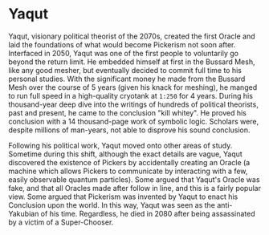 # Yaqut

Yaqut, visionary political theorist of the 2070s, created the first Oracle and
laid the foundations of what would become Pickerism not soon after. Interfaced
in 2050, Yaqut was one of the first people to voluntarily go beyond the return
limit. He embedded himself at first in the Bussard Mesh, like any good mesher,
but eventually decided to commit full time to his personal studies. With the
significant money he made from the Bussard Mesh over the course of 5 years
(given his knack for meshing), he manged to run full speed in a high-quality
cryotank at `1:250` for 4 years. During his thousand-year deep dive into the
writings of hundreds of political theorists, past and present, he came to the
conclusion "kill whitey". He proved his conclusion with a 14 thousand-page work
of symbolic logic. Scholars were, despite millions of man-years, not able to
disprove his sound conclusion.

Following his political work, Yaqut moved onto other areas of study. Sometime
during this shift, although the exact details are vague, Yaqut discovered the
existence of Pickers by accidentally creating an Oracle (a machine which allows
Pickers to communicate by interacting with a few, easily observable quantum
particles). Some argued that Yaqut's Oracle was fake, and that all Oracles made
after follow in line, and this is a fairly popular view. Some argued that
Pickerism was invented by Yaqut to enact his Conclusion upon the world. In this
way, Yaqut was seen as the anti-Yakubian of his time. Regardless, he died in
2080 after being assassinated by a victim of a Super-Chooser.

